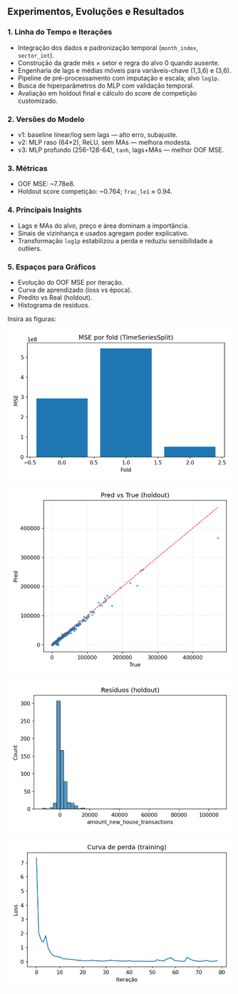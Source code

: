 ## Experimentos, Evoluções e Resultados

### 1. Linha do Tempo e Iterações
- Integração dos dados e padronização temporal (`month_index`, `sector_int`).
- Construção da grade mês × setor e regra do alvo 0 quando ausente.
- Engenharia de lags e médias móveis para variáveis-chave (1,3,6) e (3,6).
- Pipeline de pré-processamento com imputação e escala; alvo `log1p`.
- Busca de hiperparâmetros do MLP com validação temporal.
- Avaliação em holdout final e cálculo do score de competição customizado.

### 2. Versões do Modelo
- v1: baseline linear/log sem lags — alto erro, subajuste.
- v2: MLP raso (64×2), ReLU, sem MAs — melhora modesta.
- v3: MLP profundo (256-128-64), `tanh`, lags+MAs — melhor OOF MSE.

### 3. Métricas
- OOF MSE: ~7.78e8.
- Holdout score competição: ~0.764; `frac_le1` ≈ 0.94.

### 4. Principais Insights
- Lags e MAs do alvo, preço e área dominam a importância.
- Sinais de vizinhança e usados agregam poder explicativo.
- Transformação `log1p` estabilizou a perda e reduziu sensibilidade a outliers.

### 5. Espaços para Gráficos
- Evolução do OOF MSE por iteração.
- Curva de aprendizado (loss vs época).
- Predito vs Real (holdout).
- Histograma de resíduos.

Insira as figuras:

![OOF por iteração](imgs/oof_por_iteracao.png)

![Pred vs True](imgs/pred_vs_true.png)

![Resíduos](imgs/residuos.png)

![Curva de perda](imgs/loss_curve.png)


